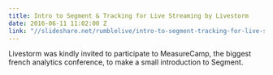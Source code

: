```yaml
---
title: Intro to Segment & Tracking for Live Streaming by Livestorm
date: 2016-06-11 11:02:00 Z
link: "//slideshare.net/rumblelive/intro-to-segment-tracking-for-live-streaming-by-livestorm"
---
```


Livestorm was kindly invited to participate to MeasureCamp, the biggest french analytics conference, to make a small introduction to Segment.